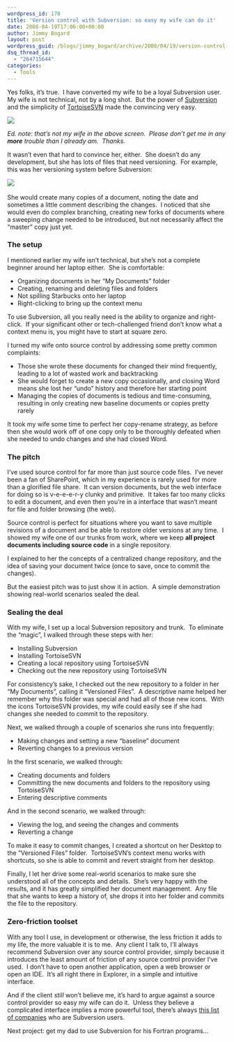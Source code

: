 ```yaml
---
wordpress_id: 170
title: 'Version control with Subversion: so easy my wife can do it'
date: 2008-04-19T17:06:00+00:00
author: Jimmy Bogard
layout: post
wordpress_guid: /blogs/jimmy_bogard/archive/2008/04/19/version-control-with-subversion-so-easy-my-wife-can-do-it.aspx
dsq_thread_id:
  - "264715644"
categories:
  - Tools
---
```

Yes folks, it&#8217;s true.&nbsp; I have converted my wife to be a loyal Subversion user.&nbsp; My wife is not technical, not by a long shot.&nbsp; But the power of [Subversion](http://subversion.tigris.org/) and the simplicity of [TortoiseSVN](http://tortoisesvn.tigris.org/) made the convincing very easy.

![](http://grabbagoftimg.s3.amazonaws.com/caveman_2.jpg)

_Ed. note: that&#8217;s not my wife in the above screen.&nbsp; Please don&#8217;t get me in any **more** trouble than I already am.&nbsp; Thanks._

It wasn&#8217;t even that hard to convince her, either.&nbsp; She doesn&#8217;t do any development, but she has lots of files that need versioning.&nbsp; For example, this was her versioning system before Subversion:

![](http://grabbagoftimg.s3.amazonaws.com/scc_before.PNG)&nbsp;&nbsp; 

She would create many copies of a document, noting the date and sometimes a little comment describing the changes.&nbsp; I noticed that she would even do complex branching, creating new forks of documents where a sweeping change needed to be introduced, but not necessarily affect the &#8220;master&#8221; copy just yet.

### The setup

I mentioned earlier my wife isn&#8217;t technical, but she&#8217;s not a complete beginner around her laptop either.&nbsp; She is comfortable:

  * Organizing documents in her &#8220;My Documents&#8221; folder 
  * Creating, renaming and deleting files and folders 
  * Not spilling Starbucks onto her laptop 
  * Right-clicking to bring up the context menu

To use Subversion, all you really need is the ability to organize and right-click.&nbsp; If your significant other or tech-challenged friend don&#8217;t know what a context menu is, you might have to start at square zero.

I turned my wife onto source control by addressing some pretty common complaints:

  * Those she wrote these documents for changed their mind frequently, leading to a lot of wasted work and backtracking 
  * She would forget to create a new copy occasionally, and closing Word means she lost her &#8220;undo&#8221; history and therefore her starting point 
  * Managing the copies of documents is tedious and time-consuming, resulting in only creating new baseline documents or copies pretty rarely

It took my wife some time to perfect her copy-rename strategy, as before then she would work off of one copy only to be thoroughly defeated when she needed to undo changes and she had closed Word.

### The pitch

I&#8217;ve used source control for far more than just source code files.&nbsp; I&#8217;ve never been a fan of SharePoint, which in my experience is rarely used for more than a glorified file share.&nbsp; It can version documents, but the web interface for doing so is v-e-e-e-r-y clunky and primitive.&nbsp; It takes far too many clicks to edit a document, and even then you&#8217;re in a interface that wasn&#8217;t meant for file and folder browsing (the web).

Source control is perfect for situations where you want to save multiple revisions of a document and be able to restore older versions at any time.&nbsp; I showed my wife one of our trunks from work, where we keep **all project documents including source code** in a single repository.

I explained to her the concepts of a centralized change repository, and the idea of saving your document twice (once to save, once to commit the changes).

But the easiest pitch was to just show it in action.&nbsp; A simple demonstration showing real-world scenarios sealed the deal.

### Sealing the deal

With my wife, I set up a local Subversion repository and trunk.&nbsp; To eliminate the &#8220;magic&#8221;, I walked through these steps with her:

  * Installing Subversion 
  * Installing TortoiseSVN 
  * Creating a local repository using TortoiseSVN 
  * Checking out the new repository using TortoiseSVN

For consistency&#8217;s sake, I checked out the new repository to a folder in her &#8220;My Documents&#8221;, calling it &#8220;Versioned Files&#8221;.&nbsp; A descriptive name helped her remember why this folder was special and had all of those new icons.&nbsp; With the icons TortoiseSVN provides, my wife could easily see if she had changes she needed to commit to the repository.

Next, we walked through a couple of scenarios she runs into frequently:

  * Making changes and setting a new &#8220;baseline&#8221; document 
  * Reverting changes to a previous version

In the first scenario, we walked through:

  * Creating documents and folders 
  * Committing the new documents and folders to the repository using TortoiseSVN 
  * Entering descriptive comments

And in the second scenario, we walked through:

  * Viewing the log, and seeing the changes and comments 
  * Reverting a change

To make it easy to commit changes, I created a shortcut on her Desktop to the &#8220;Versioned Files&#8221; folder.&nbsp; TortoiseSVN&#8217;s context menu works with shortcuts, so she is able to commit and revert straight from her desktop.

Finally, I let her drive some real-world scenarios to make sure she understood all of the concepts and details.&nbsp; She&#8217;s very happy with the results, and it has greatly simplified her document management.&nbsp; Any file that she wants to keep a history of, she drops it into her folder and commits the file to the repository.

### Zero-friction toolset

With any tool I use, in development or otherwise, the less friction it adds to my life, the more valuable it is to me.&nbsp; Any client I talk to, I&#8217;ll always recommend Subversion over any source control provider, simply because it introduces the least amount of friction of any source control provider I&#8217;ve used.&nbsp; I don&#8217;t have to open another application, open a web browser or open an IDE.&nbsp; It&#8217;s all right there in Explorer, in a simple and intuitive interface.

And if the client _still_ won&#8217;t believe me, it&#8217;s hard to argue against a source control provider so easy my wife can do it.&nbsp; Unless they believe a complicated interface implies a more powerful tool, there&#8217;s always [this list of companies](http://www.collab.net/customers/index.html) who are Subversion users.

Next project: get my dad to use Subversion for his Fortran programs&#8230;